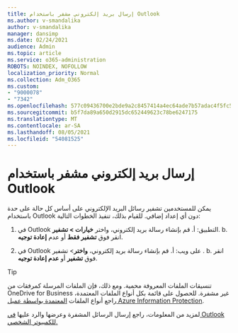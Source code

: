 ```yaml
---
title: إرسال بريد إلكتروني مشفر باستخدام Outlook
ms.author: v-smandalika
author: v-smandalika
manager: dansimp
ms.date: 02/24/2021
audience: Admin
ms.topic: article
ms.service: o365-administration
ROBOTS: NOINDEX, NOFOLLOW
localization_priority: Normal
ms.collection: Adm_O365
ms.custom:
- "9000078"
- "7342"
ms.openlocfilehash: 577c09436700e2bde9a2c8457414a4ec64ade7b57adac4f5fc51ca7cffe73656
ms.sourcegitcommit: b5f7da89a650d2915dc652449623c78be6247175
ms.translationtype: MT
ms.contentlocale: ar-SA
ms.lasthandoff: 08/05/2021
ms.locfileid: "54081525"
---
```

# <a name="send-encrypted-email-using-outlook"></a>إرسال بريد إلكتروني مشفر باستخدام Outlook

يمكن للمستخدمين تشفير رسائل البريد الإلكتروني على أساس كل حالة على حدة باستخدام Outlook دون أي إعداد إضافي. للقيام بذلك، تنفيذ الخطوات التالية:

1. في Outlook التطبيق: أ. قم بإنشاء رسالة بريد إلكتروني، واختر **خيارات > تشفير**. 
    b. انقر فوق **تشفير فقط** أو عدم **إعادة توجيه**.

2. في Outlook على ويب: أ. قم بإنشاء رسالة بريد إلكتروني، **واختر**> تشفير .
    b. انقر فوق **تشفير** أو **عدم إعادة توجيه**.

> [!TIP]
> تنسيقات الملفات المعروفة محمية. ومع ذلك، فإن الملفات المرسلة كمرفقات من OneDrive for Business غير مشفرة. للحصول على قائمة بكل أنواع الملفات المعتمدة، راجع أنواع الملفات [المعتمدة بواسطة عميل Azure Information Protection](https://docs.microsoft.com/azure/information-protection/rms-client/client-admin-guide-file-types).

لمزيد من المعلومات، راجع إرسال الرسائل المشفرة وعرضها والرد عليها [في Outlook للكمبيوتر الشخصي.](https://support.microsoft.com/topic/send-view-and-reply-to-encrypted-messages-in-outlook-for-pc-eaa43495-9bbb-4fca-922a-df90dee51980)



